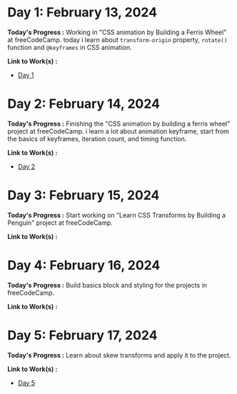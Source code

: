 # Day 1: February 13, 2024

**Today's Progress :** Working in "CSS animation by Building a Ferris Wheel" at freeCodeCamp. today i learn about `transform-origin` property, `rotate()` function and `@keyframes` in CSS animation.

**Link to Work(s) :** 
 - [Day 1](resources/day1.md)

# Day 2: February 14, 2024

**Today's Progress :** Finishing the "CSS animation by building a ferris wheel" project at freeCodeCamp. i learn a lot about animation keyframe, start from the basics of keyframes, iteration count, and timing function.

**Link to Work(s) :** 
- [Day 2](resources/day2.md)

# Day 3: February 15, 2024

**Today's Progress :** Start working on "Learn CSS Transforms by Building a Penguin" project at freeCodeCamp.

**Link to Work(s) :** 

# Day 4: February 16, 2024

**Today's Progress :** Build basics block and styling for the projects in freeCodeCamp.

**Link to Work(s) :** 

# Day 5: February 17, 2024

**Today's Progress :** Learn about skew transforms and apply it to the project.

**Link to Work(s) :** 
- [Day 5](resources/day5.md)
